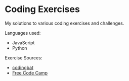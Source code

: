 # Coding Exercises
My solutions to various coding exercises and challenges.

Languages used:

- JavaScript
- Python

Exercise Sources:

- [codingbat](http://codingbat.com)
- [Free Code Camp](https://www.freecodecamp.com)
